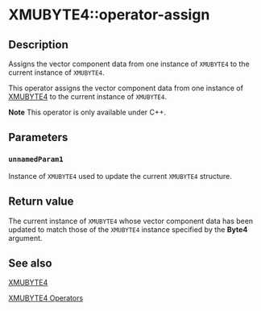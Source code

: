 # XMUBYTE4::operator-assign

## Description

Assigns the vector component data from one instance of `XMUBYTE4` to the current instance of `XMUBYTE4`.

This operator assigns the vector component data from one instance of [XMUBYTE4](https://learn.microsoft.com/windows/win32/api/directxpackedvector/ns-directxpackedvector-xmubyte4) to the current instance of `XMUBYTE4`.

**Note** This operator is only available under C++.

## Parameters

### `unnamedParam1`

Instance of `XMUBYTE4` used to update the current `XMUBYTE4` structure.

## Return value

The current instance of `XMUBYTE4` whose vector component data has been updated to match those of the `XMUBYTE4` instance specified by the **Byte4** argument.

## See also

[XMUBYTE4](https://learn.microsoft.com/windows/win32/api/directxpackedvector/ns-directxpackedvector-xmubyte4)

[XMUBYTE4 Operators](https://msdn.microsoft.com/cb04f598-5a69-42f6-af36-8f5a3820843a)